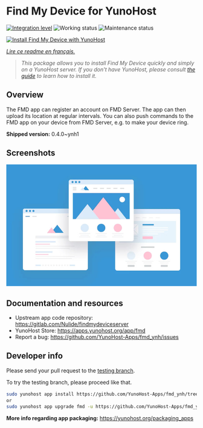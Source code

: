 <!--
N.B.: This README was automatically generated by https://github.com/YunoHost/apps/tree/master/tools/README-generator
It shall NOT be edited by hand.
-->

# Find My Device for YunoHost

[![Integration level](https://dash.yunohost.org/integration/fmd.svg)](https://dash.yunohost.org/appci/app/fmd) ![Working status](https://ci-apps.yunohost.org/ci/badges/fmd.status.svg) ![Maintenance status](https://ci-apps.yunohost.org/ci/badges/fmd.maintain.svg)

[![Install Find My Device with YunoHost](https://install-app.yunohost.org/install-with-yunohost.svg)](https://install-app.yunohost.org/?app=fmd)

*[Lire ce readme en français.](./README_fr.md)*

> *This package allows you to install Find My Device quickly and simply on a YunoHost server.
If you don't have YunoHost, please consult [the guide](https://yunohost.org/#/install) to learn how to install it.*

## Overview

The FMD app can register an account on FMD Server. The app can then upload its location at regular intervals.
You can also push commands to the FMD app on your device from FMD Server, e.g. to make your device ring.

**Shipped version:** 0.4.0~ynh1

## Screenshots

![Screenshot of Find My Device](./doc/screenshots/example.jpg)

## Documentation and resources

* Upstream app code repository: <https://gitlab.com/Nulide/findmydeviceserver>
* YunoHost Store: <https://apps.yunohost.org/app/fmd>
* Report a bug: <https://github.com/YunoHost-Apps/fmd_ynh/issues>

## Developer info

Please send your pull request to the [testing branch](https://github.com/YunoHost-Apps/fmd_ynh/tree/testing).

To try the testing branch, please proceed like that.

``` bash
sudo yunohost app install https://github.com/YunoHost-Apps/fmd_ynh/tree/testing --debug
or
sudo yunohost app upgrade fmd -u https://github.com/YunoHost-Apps/fmd_ynh/tree/testing --debug
```

**More info regarding app packaging:** <https://yunohost.org/packaging_apps>
